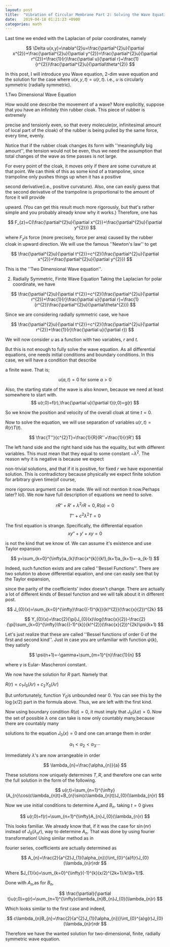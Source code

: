 ```yaml
---
layout: post
title:  "Vibration of Circular Membrane Part 2: Solving the Wave Equation"
date:   2019-04-18 01:21:23 +0900
categories: math
---
```


Last time we ended with the Laplacian of polar coordinates, namely

$$
\Delta u(x,y)=\nabla^{2}u=\frac{\partial^{2}u}{\partial x^{2}}+\frac{\partial^{2}u}{\partial y^{2}}=\frac{\partial^{2}u}{\partial r^{2}}+\frac{1}{r}\frac{\partial u}{\partial r}+\frac{1}{r^{2}}\frac{\partial^{2}u}{\partial\theta^{2}}
$$

In this post, I will introduce you Wave equation, 2-dim wave equation
and the solution for the case where $u(x,y,t)=u(r,t)$. i.e., $u$
is circularly symmetric (radially symmetric).

1.Two Dimensional Wave Equation

How would one describe the movement of a wave? More explicitly, suppose
that you have an infinitely thin rubber cloak. This piece of rubber
is extremely

precise and tensionly even, so that every molecule(or, infinitesimal
amount of local part of the cloak) of the rubber is being pulled by
the same force, every time, evenly.

Notice that if the rubber cloak changes its form with ''meaningfully
big amount'', the tension would not be even, thus we need the assumption
that total changes of the wave as time passes is not large.

For every point of the cloak, it moves only if there are some curvature
at that point. We can think of this as some kind of a trampoline,
since trampoline only pushes things up when it has a positive

second derivative(i.e., positive curvature). Also, one can easily guess
that the second derivative of the trampoline is proportional to the
amount of force it will provide

upward. (You can get this result much more rigorously, but that's
rather simple and you probably already know why it works.) Therefore,
one has

$$
F_{z}=C(\frac{\partial^{2}u}{\partial x^{2}}+\frac{\partial^{2}u}{\partial y^{2}})
$$

where $F_{z}$is force (more precisely, force per area) caused by
the rubber cloak in upward direction. We will use the famous ''Newton's
law'' to get

$$
\frac{\partial^{2}u}{\partial t^{2}}=c^{2}(\frac{\partial^{2}u}{\partial x^{2}}+\frac{\partial^{2}u}{\partial y^{2}})
$$

This is the ''Two Dimensional Wave equation''.

2. Radially Symmetric, Finite Wave Equation
Taking the Laplacian for polar coordinate, we have

$$
\frac{\partial^{2}u}{\partial t^{2}}=c^{2}(\frac{\partial^{2}u}{\partial r^{2}}+\frac{1}{r}\frac{\partial u}{\partial r}+\frac{1}{r^{2}}\frac{\partial^{2}u}{\partial\theta^{2}})
$$

Since we are considering radially symmetric case, we have

$$
\frac{\partial^{2}u}{\partial t^{2}}=c^{2}(\frac{\partial^{2}u}{\partial r^{2}}+\frac{1}{r}\frac{\partial u}{\partial r})
$$

We will now consider $u$ as a function with two variables, $r$ and
$t$.

But this is not enough to fully solve the wave equation. As all differential
equations, one needs initial conditions and boundary conditions. In this
case, we will have a condition that describe

a finite wave. That is;

$$
u(a,t)=0\text{ for some }a>0
$$

Also, the starting state of the wave is also known, because we need
at least somewhere to start with.
$$
u(r,0)=f(r),\frac{\partial u}{\partial t}(r,0)=g(r)
$$

So we know the position and velocity of the overall cloak at time
$t=0$.

Now to solve the equation, we will use separation of variables $u(r,t)=R(r)T(t)$.

$$
\frac{T''}{c^{2}T}=\frac{1}{R}(R''+\frac{1}{r}R')
$$

The left hand side and the right hand side has the equality, but with
different variables. This must mean that they equal to some constant
$-\lambda^{2}$. The reason why it is negative is because we expect

non-trivial solutions, and that if it is positive, for fixed $r$
we have exponential solution. This is contradictory because physically
we expect finite solution for arbitrary given time(of course,

more rigorous argument can be made. We will not mention it now.Perhaps
later? lol). We now have full description of equations we need to
solve.

$$
rR''+R'+\lambda^{2}rR=0,R(a)=0
$$

$$
T''+c^{2}\lambda^{2}T=0
$$

The first equation is strange. Specifically, the differential equation
$$
xy''+y'+xy=0
$$

is not the kind that we know of. We can assume it's existence and
use Taylor expansion

$$
y=\sum_{k=0}^{\infty}a_{k}\frac{x^{k}}{k!},(k+1)a_{k+1}=-a_{k-1}
$$

Indeed, such function exists and are called ''Bessel Functions''.
There are two solution to above differential equation, and one can
easily see that by the Taylor expansion,

since the parity of the coefficients' index doesn't change. There are
actually a lot of different kinds of Bessel function and we will talk
about it in different post.

$$
J_{0}(x)=\sum_{k=0}^{\infty}\frac{(-1)^{k}}{k!^{2}}(\frac{x}{2})^{2k}
$$

$$
Y_{0}(x)=\frac{2}{\pi}J_{0}(x)\log(\frac{x}{2})-\frac{2}{\pi}\sum_{k=0}^{\infty}\frac{(-1)^{k}}{k!^{2}}(\frac{x}{2})^{2k}\psi(k+1)
$$

Let's just realize that these are called ''Bessel functions of order
0 of the first and second kind''. Just in case you are unfamiliar
with function $\psi(k)$, they satisfy

$$
\psi(n+1)=-\gamma+\sum_{m=1}^{n}\frac{1}{n}
$$

where $\gamma$ is Eular- Mascheroni constant.

We now have the solution for $R$ part. Namely that

$R(r)=c_{1}J_{0}(\lambda r)+c_{2}Y_{0}(\lambda r)$

But unfortunately, function $Y_{0}$is unbounded near 0. You can see
this by the $\log(x/2)$ part in the formula above. Thus, we are left
with the first kind.

Now using boundary condition $R(a)=0$, it must imply that $J_{0}(\lambda a)=0$.
Now the set of possible $\lambda$ one can take is now only countably
many,because there are countably many

solutions to the equation $J_{0}(x)=0$ and one can arrange them in
order

$$
\alpha_{1}<\alpha_{2}<\alpha_{3}\cdots
$$

Immediately $\lambda$'s are now arrangeable in order

$$
\lambda_{n}=\frac{\alpha_{n}}{a}
$$

These solutions now uniquely determines $T,R$, and therefore one
can write the full solution in the form of the following.

$$
u(r,t)=\sum_{n=1}^{\infty}(A_{n}\cos(c\lambda_{n}t)+B_{n}\sin(c\lambda_{n}t))J_{0}(\lambda_{n}r)
$$

Now we use initial conditions to determine $A_{n}$and $B_{n}$. taking
$t=0$ gives

$$
u(r,0)=f(r)=\sum_{n=1}^{\infty}A_{n}J_{0}(\lambda_{n}r)
$$

This looks familiar. We already know that, if it was the case for
$\sin(nr)$ instead of $J_{0}(\lambda_{n}r)$, way to determine $A_{n}$.
That was done by using fourier transformation! Using similar method
as in

fourier series, coefficients are actually determined as

$$
A_{n}=\frac{2}{a^{2}J_{1}(\alpha_{n})}\int_{0}^{a}f(r)J_{0}(\lambda_{n}r)rdr
$$

Where $J_{1}(x)=\sum_{k=0}^{\infty}(-1)^{k}(x/2)^{2k+1}/k!(k+1)!$.

Done with $A_{n},$as for $B_{n},$

$$
\frac{\partial}{\partial t}u(r,0)=g(r)=\sum_{n=1}^{\infty}c\lambda_{n}B_{n}J_{0}(\lambda_{n}r)
$$

Which looks similar to the first case and indeed,

$$
c\lambda_{n}B_{n}=\frac{2}{a^{2}J_{1}(\alpha_{n})}\int_{0}^{a}g(r)J_{0}(\lambda_{n}r)rdr
$$

Therefore we have the wanted solution for two-dimensional, finite,
radially symmetric wave equation.
